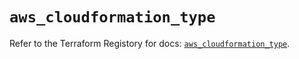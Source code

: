 # `aws_cloudformation_type`

Refer to the Terraform Registory for docs: [`aws_cloudformation_type`](https://registry.terraform.io/providers/hashicorp/aws/5.20.0/docs/resources/cloudformation_type).
